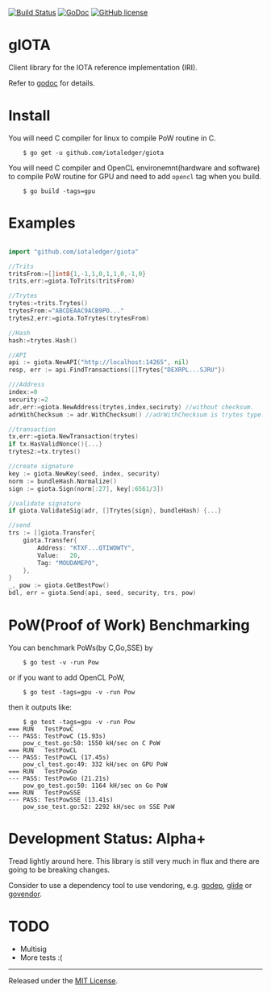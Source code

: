 [![Build Status](https://travis-ci.org/iotaledger/iota.lib.go.svg?branch=master)](https://travis-ci.org/iotaledger/iota.lib.go)
[![GoDoc](https://godoc.org/github.com/iotaledger/iota.lib.go?status.svg)](https://godoc.org/github.com/iotaledger/iota.lib.go)
[![GitHub license](https://img.shields.io/badge/license-MIT-blue.svg)](https://raw.githubusercontent.com/iotaledger/iota.lib.go/master/LICENSE)


gIOTA
=====

Client library for the IOTA reference implementation (IRI).

Refer to [godoc](https://godoc.org/github.com/iotaledger/iota.lib.go) for details.

Install
====

You will need C compiler for linux to compile PoW routine in C.

```
    $ go get -u github.com/iotaledger/giota
```

You will need C compiler and OpenCL environemnt(hardware and software)  to compile PoW routine for GPU 
and need to add `opencl` tag when you build.

```
	$ go build -tags=gpu
```

Examples
====

```go

import "github.com/iotaledger/giota"

//Trits
tritsFrom:=[]int8{1,-1,1,0,1,1,0,-1,0}
trits,err:=giota.ToTrits(tritsFrom)

//Trytes
trytes:=trits.Trytes()
trytesFrom:="ABCDEAAC9ACB9PO..."
trytes2,err:=giota.ToTrytes(trytesFrom)

//Hash
hash:=trytes.Hash()

//API
api := giota.NewAPI("http://localhost:14265", nil)
resp, err := api.FindTransactions([]Trytes{"DEXRPL...SJRU"})

///Address
index:=0
security:=2
adr,err:=giota.NewAddress(trytes,index,seciruty) //without checksum.
adrWithChecksum := adr.WithChecksum() //adrWithChecksum is trytes type.

//transaction
tx,err:=giota.NewTransaction(trytes)
if tx.HasValidNonce(){...}
trytes2:=tx.trytes()

//create signature
key := giota.NewKey(seed, index, security)
norm := bundleHash.Normalize()
sign := giota.Sign(norm[:27], key[:6561/3])

//validate signature
if giota.ValidateSig(adr, []Trytes{sign}, bundleHash) {...}

//send
trs := []giota.Transfer{
	giota.Transfer{
		Address: "KTXF...QTIWOWTY",
		Value:   20,
		Tag: "MOUDAMEPO",
	},
}
_, pow := giota.GetBestPow()
bdl, err = giota.Send(api, seed, security, trs, pow)
```

PoW(Proof of Work) Benchmarking
====

You can benchmark PoWs(by C,Go,SSE) by

```
    $ go test -v -run Pow
```

or if you want to add OpenCL PoW,

```
    $ go test -tags=gpu -v -run Pow
```

then it outputs like:

```
	$ go test -tags=gpu -v -run Pow
=== RUN   TestPowC
--- PASS: TestPowC (15.93s)
	pow_c_test.go:50: 1550 kH/sec on C PoW
=== RUN   TestPowCL
--- PASS: TestPowCL (17.45s)
	pow_cl_test.go:49: 332 kH/sec on GPU PoW
=== RUN   TestPowGo
--- PASS: TestPowGo (21.21s)
	pow_go_test.go:50: 1164 kH/sec on Go PoW
=== RUN   TestPowSSE
--- PASS: TestPowSSE (13.41s)
	pow_sse_test.go:52: 2292 kH/sec on SSE PoW
```

Development Status: Alpha+
=========================

Tread lightly around here. This library is still very much
in flux and there are going to be breaking changes.

Consider to use a dependency tool to use vendoring,
e.g. [godep](https://github.com/tools/godep), [glide](https://github.com/Masterminds/glide) or [govendor](https://github.com/kardianos/govendor).


TODO
=========================

* Multisig
* More tests :(

<hr>

Released under the [MIT License](LICENSE).
